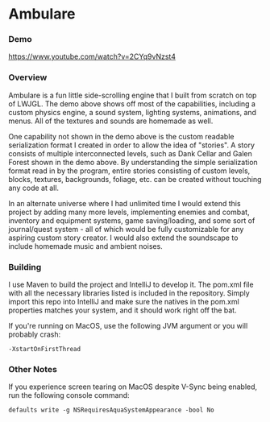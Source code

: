 
# Ambulare

### Demo

https://www.youtube.com/watch?v=2CYq9vNzst4

### Overview

Ambulare is a fun little side-scrolling engine that I built from scratch on top of LWJGL. The demo above shows off most of the capabilities, including a custom physics engine, a sound system, lighting systems, animations, and menus. All of the textures and sounds are homemade as well.

One capability not shown in the demo above is the custom readable serialization format I created in order to allow the idea of "stories". A story consists of multiple interconnected levels, such as Dank Cellar and Galen Forest shown in the demo above. By understanding the simple serialization format read in by the program, entire stories consisting of custom levels, blocks, textures, backgrounds, foliage, etc. can be created without touching any code at all.

In an alternate universe where I had unlimited time I would extend this project by adding many more levels, implementing enemies and combat, inventory and equipment systems, game saving/loading, and some sort of journal/quest system - all of which would be fully customizable for any aspiring custom story creator. I would also extend the soundscape to include homemade music and ambient noises.

### Building

I use Maven to build the project and IntelliJ to develop it. The pom.xml file with all the necessary libraries listed is included in the repository. Simply import this repo into IntelliJ and make sure the natives in the pom.xml properties matches your system, and it should work right off the bat.

If you're running on MacOS, use the following JVM argument or you will probably crash:
```
-XstartOnFirstThread
```

### Other Notes

If you experience screen tearing on MacOS despite V-Sync being enabled, run the following console command:
```
defaults write -g NSRequiresAquaSystemAppearance -bool No
```
